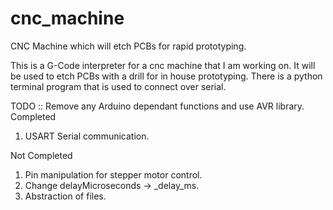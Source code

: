 # cnc_machine

CNC Machine which will etch PCBs for rapid prototyping.

This is a G-Code interpreter for a cnc machine that I am working on.
It will be used to etch PCBs with a drill for in house prototyping.
There is a python terminal program that is used to connect over serial.

TODO :: Remove any Arduino dependant functions and use AVR library.
Completed
1. USART Serial communication.

Not Completed
1. Pin manipulation for stepper motor control.
2. Change delayMicroseconds -> _delay_ms.
3. Abstraction of files.
